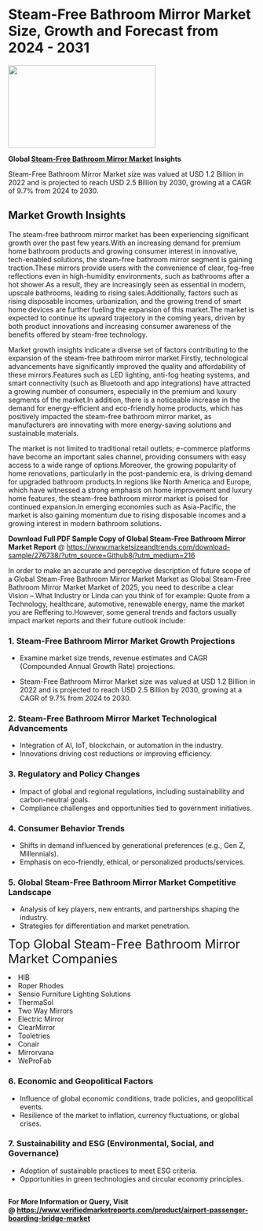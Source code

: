 <H1>Steam-Free Bathroom Mirror Market Size, Growth and Forecast from 2024 - 2031</H1><img class="aligncenter size-medium wp-image-584254" src="https://thirdeyenews.in/wp-content/uploads/2024/09/Global-Market-Research-300x168.jpeg" alt="" width="300" height="168" /><p><strong>Global&nbsp;<a href="https://www.marketsizeandtrends.com/download-sample/276738/?utm_source=Github8j?utm_medium=216">Steam-Free Bathroom Mirror Market</a> Insights</strong></p><p>Steam-Free Bathroom Mirror Market size was valued at USD 1.2 Billion in 2022 and is projected to reach USD 2.5 Billion by 2030, growing at a CAGR of 9.7% from 2024 to 2030.</p><p><h2>Market Growth Insights</h2> <p>The steam-free bathroom mirror market has been experiencing significant growth over the past few years.With an increasing demand for premium home bathroom products and growing consumer interest in innovative, tech-enabled solutions, the steam-free bathroom mirror segment is gaining traction.These mirrors provide users with the convenience of clear, fog-free reflections even in high-humidity environments, such as bathrooms after a hot shower.As a result, they are increasingly seen as essential in modern, upscale bathrooms, leading to rising sales.Additionally, factors such as rising disposable incomes, urbanization, and the growing trend of smart home devices are further fueling the expansion of this market.The market is expected to continue its upward trajectory in the coming years, driven by both product innovations and increasing consumer awareness of the benefits offered by steam-free technology.</p> <p>Market growth insights indicate a diverse set of factors contributing to the expansion of the steam-free bathroom mirror market.Firstly, technological advancements have significantly improved the quality and affordability of these mirrors.Features such as LED lighting, anti-fog heating systems, and smart connectivity (such as Bluetooth and app integrations) have attracted a growing number of consumers, especially in the premium and luxury segments of the market.In addition, there is a noticeable increase in the demand for energy-efficient and eco-friendly home products, which has positively impacted the steam-free bathroom mirror market, as manufacturers are innovating with more energy-saving solutions and sustainable materials.</p> <p>The market is not limited to traditional retail outlets; e-commerce platforms have become an important sales channel, providing consumers with easy access to a wide range of options.Moreover, the growing popularity of home renovations, particularly in the post-pandemic era, is driving demand for upgraded bathroom products.In regions like North America and Europe, which have witnessed a strong emphasis on home improvement and luxury home features, the steam-free bathroom mirror market is poised for continued expansion.In emerging economies such as Asia-Pacific, the market is also gaining momentum due to rising disposable incomes and a growing interest in modern bathroom solutions.</p> <p><span class=""><strong>Download Full PDF Sample Copy of Global Steam-Free Bathroom Mirror Market Report</strong> @ <a href="https://www.marketsizeandtrends.com/download-sample/276738/?utm_source=Github8j?utm_medium=216" target="_blank">https://www.marketsizeandtrends.com/download-sample/276738/?utm_source=Github8j?utm_medium=216</a></span></p><p>In order to make an accurate and perceptive description of future scope of a Global&nbsp;Steam-Free Bathroom Mirror Market Market as Global&nbsp;Steam-Free Bathroom Mirror Market Market of 2025, you need to describe a clear Vision &ndash; What Industry or Linda can you think of for example: Quote from a Technology, healthcare, automotive, renewable energy, name the market you are Reffering to.However, some general trends and factors usually impact market reports and their future outlook include:</p><h3>1.&nbsp;<strong>Steam-Free Bathroom Mirror Market Growth Projections</strong></h3><ul><li>Examine market size trends, revenue estimates and CAGR (Compounded Annual Growth Rate) projections.</li><li><p>Steam-Free Bathroom Mirror Market size was valued at USD 1.2 Billion in 2022 and is projected to reach USD 2.5 Billion by 2030, growing at a CAGR of 9.7% from 2024 to 2030.</p></li></ul><h3>2.&nbsp;<strong>Steam-Free Bathroom Mirror Market Technological Advancements</strong></h3><ul><li>Integration of AI, IoT, blockchain, or automation in the industry.</li><li>Innovations driving cost reductions or improving efficiency.</li></ul><h3>3.&nbsp;<strong>Regulatory and Policy Changes</strong></h3><ul><li>Impact of global and regional regulations, including sustainability and carbon-neutral goals.</li><li>Compliance challenges and opportunities tied to government initiatives.</li></ul><h3>4.&nbsp;<strong>Consumer Behavior Trends</strong></h3><ul><li>Shifts in demand influenced by generational preferences (e.g., Gen Z, Millennials).</li><li>Emphasis on eco-friendly, ethical, or personalized products/services.</li></ul><h3>5.&nbsp;<strong>Global Steam-Free Bathroom Mirror Market Competitive Landscape</strong></h3><ul><li>Analysis of key players, new entrants, and partnerships shaping the industry.</li><li>Strategies for differentiation and market penetration.</li></ul><p data-pm-slice="1 1 []"><span style="color: inherit; font-family: inherit; font-size: 25px;">Top Global Steam-Free Bathroom Mirror Market Companies</span></p><div class="" data-test-id=""><p><li>HIB</li><li> Roper Rhodes</li><li> Sensio Furniture Lighting Solutions</li><li> ThermaSol</li><li> Two Way Mirrors</li><li> Electric Mirror</li><li> ClearMirror</li><li> Tooletries</li><li> Conair</li><li> Mirrorvana</li><li> WeProFab</li></p></div><h3>6.&nbsp;<strong>Economic and Geopolitical Factors</strong></h3><ul><li>Influence of global economic conditions, trade policies, and geopolitical events.</li><li>Resilience of the market to inflation, currency fluctuations, or global crises.</li></ul><h3>7.&nbsp;<strong>Sustainability and ESG (Environmental, Social, and Governance)</strong></h3><ul><li>Adoption of sustainable practices to meet ESG criteria.</li><li>Opportunities in green technologies and circular economy principles.</li></ul><h2><strong style="font-size: 14px;">For More Information or Query, Visit @&nbsp;</strong><a style="background-color: #ffffff; font-size: 14px;" href="https://www.marketsizeandtrends.com/report/steam-free-bathroom-mirror-market/" target="_blank">https://www.verifiedmarketreports.com/product/airport-passenger-boarding-bridge-market</a></h2>